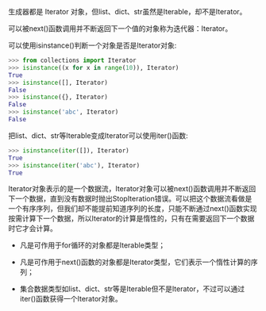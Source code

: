

生成器都是 Iterator 对象，但list、dict、str虽然是Iterable，却不是Iterator。

可以被next()函数调用并不断返回下一个值的对象称为迭代器：Iterator。


可以使用isinstance()判断一个对象是否是Iterator对象:
```python
>>> from collections import Iterator
>>> isinstance((x for x in range(10)), Iterator)
True
>>> isinstance([], Iterator)
False
>>> isinstance({}, Iterator)
False
>>> isinstance('abc', Iterator)
False
```

把list、dict、str等Iterable变成Iterator可以使用iter()函数:
```python
>>> isinstance(iter([]), Iterator)
True
>>> isinstance(iter('abc'), Iterator)
True
```

Iterator对象表示的是一个数据流，Iterator对象可以被next()函数调用并不断返回下一个数据，直到没有数据时抛出StopIteration错误。可以把这个数据流看做是一个有序序列，但我们却不能提前知道序列的长度，只能不断通过next()函数实现按需计算下一个数据，所以Iterator的计算是惰性的，只有在需要返回下一个数据时它才会计算。

+ 凡是可作用于for循环的对象都是Iterable类型；

+ 凡是可作用于next()函数的对象都是Iterator类型，它们表示一个惰性计算的序列；

+ 集合数据类型如list、dict、str等是Iterable但不是Iterator，不过可以通过iter()函数获得一个Iterator对象。

